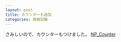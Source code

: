 ```yaml
---
layout: post
title: カウンターも追加
categories: 資格試験
---
```


さみしいので、カウンターもつけました。
<a href="http://nucleus.datoka.jp/" target="_blank">NP_Counter</a>

